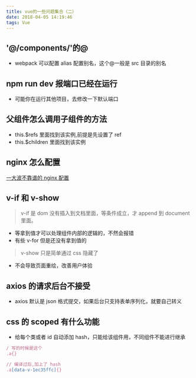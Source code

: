 ```yaml
---
title: vue的一些问题集合（二）
date: 2018-04-05 14:19:46
tags: Vue
---
```


## '@/components/'的@

* webpack 可以配置 alias 配置别名，这个@一般是 src 目录的别名

## npm run dev 报端口已经在运行

* 可能你在运行其他项目，去修改一下默认端口

## 父组件怎么调用子组件的方法

* this.$refs 里面找到该实例,前提是先设置了 ref
* this.$children 里面找到该实例

## nginx 怎么配置

[一大波不靠谱的 nginx 配置](https://juejin.im/post/58bfc412da2f60124db5999a)

## v-if 和 v-show

> v-if 是 dom 没有插入到文档里面，等条件成立，才 append 到 document 里面。

* 等拿到值才可以处理组件内部的逻辑的，不然会报错
* 有些 v-for 但是还没有拿到值的

> v-show 只是简单通过 css 隐藏了

* 不会导致页面重绘，改善用户体验

## axios 的请求后台不接受

* axios 默认是 json 格式提交，如果后台只支持表单序列化，就要自己转义

## css 的 scoped 有什么功能

* 给每个类或者 id 自动添加 hash，只能给该组件用，不同组件不能进行继承

```javascript
/ 写的时候是这个
.a{}

// 编译过后,加上了 hash
.a[data-v-1ec35ffc]{}
```

